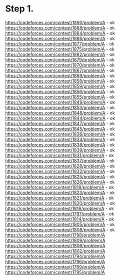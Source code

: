 # Step 1.
https://codeforces.com/contest/1890/problem/A - ok    
https://codeforces.com/contest/1888/problem/A - ok    
https://codeforces.com/contest/1884/problem/A - ok    
https://codeforces.com/contest/1886/problem/A - ok  
https://codeforces.com/contest/1877/problem/A - ok     
https://codeforces.com/contest/1875/problem/A - ok    
https://codeforces.com/contest/1882/problem/A - ok     
https://codeforces.com/contest/1879/problem/A - ok     
https://codeforces.com/contest/1870/problem/A - ok  
https://codeforces.com/contest/1867/problem/A - ok  
https://codeforces.com/contest/1869/problem/A - ok  
https://codeforces.com/contest/1858/problem/A - ok   
https://codeforces.com/contest/1859/problem/A - ok  
https://codeforces.com/contest/1856/problem/A - ok   
https://codeforces.com/contest/1855/problem/A - ok   
https://codeforces.com/contest/1849/problem/A - ok   
https://codeforces.com/contest/1853/problem/A - ok   
https://codeforces.com/contest/1848/problem/A - ok  
https://codeforces.com/contest/1844/problem/A - ok   
https://codeforces.com/contest/1847/problem/A - ok   
https://codeforces.com/contest/1845/problem/A - ok   
https://codeforces.com/contest/1836/problem/A - ok  
https://codeforces.com/contest/1834/problem/A - ok   
https://codeforces.com/contest/1838/problem/A - ok   
https://codeforces.com/contest/1839/problem/A - ok   
https://codeforces.com/contest/1831/problem/A - ok  
https://codeforces.com/contest/1837/problem/A - ok   
https://codeforces.com/contest/1828/problem/A - ok   
https://codeforces.com/contest/1832/problem/A - ok  
https://codeforces.com/contest/1825/problem/A - ok   
https://codeforces.com/contest/1826/problem/A - ok  
https://codeforces.com/contest/1818/problem/A - ok  
https://codeforces.com/contest/1823/problem/A - ok   
https://codeforces.com/contest/1821/problem/A - ok   
https://codeforces.com/contest/1820/problem/A - ok   
https://codeforces.com/contest/1816/problem/A - ok   
https://codeforces.com/contest/1797/problem/A - ok   
https://codeforces.com/contest/1814/problem/A - ok  
https://codeforces.com/contest/1805/problem/A - ok  
https://codeforces.com/contest/1808/problem/A - ok  
https://codeforces.com/contest/1798/problem/A  
https://codeforces.com/contest/1809/problem/A  
https://codeforces.com/contest/1806/problem/A  
https://codeforces.com/contest/1802/problem/A  
https://codeforces.com/contest/1794/problem/A  
https://codeforces.com/contest/1796/problem/A  
https://codeforces.com/contest/1789/problem/A  
https://codeforces.com/contest/1795/problem/A  
